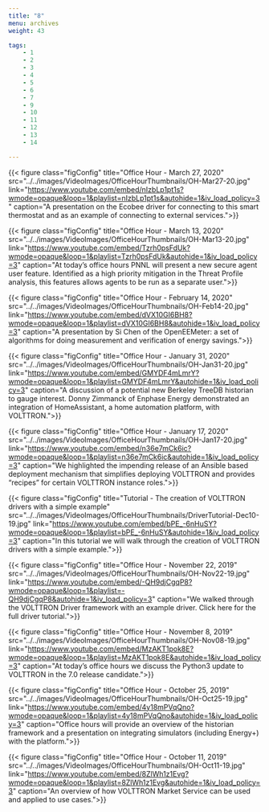 ```yaml
---
title: "8"
menu: archives
weight: 43

tags: 
    - 1
    - 2
    - 3
    - 4
    - 5
    - 6
    - 7
    - 9 
    - 10
    - 11
    - 12
    - 13
    - 14

---
```


{{< figure class="figConfig" title="Office Hour - March 27, 2020" src="../../images/VideoImages/OfficeHourThumbnails/OH-Mar27-20.jpg" link="https://www.youtube.com/embed/nIzbLp1pt1s?wmode=opaque&loop=1&playlist=nIzbLp1pt1s&autohide=1&iv_load_policy=3" caption="A presentation on the Ecobee driver for connecting to this smart thermostat and as an example of connecting to external services.">}}

{{< figure class="figConfig" title="Office Hour - March 13, 2020" src="../../images/VideoImages/OfficeHourThumbnails/OH-Mar13-20.jpg" link="https://www.youtube.com/embed/Tzrh0psFdUk?wmode=opaque&loop=1&playlist=Tzrh0psFdUk&autohide=1&iv_load_policy=3" caption="At today’s office hours PNNL will present a new secure agent user feature. Identified as a high priority mitigation in the Threat Profile analysis, this features allows agents to be run as a separate user.">}}

{{< figure class="figConfig" title="Office Hour - February 14, 2020" src="../../images/VideoImages/OfficeHourThumbnails/OH-Feb14-20.jpg" link="https://www.youtube.com/embed/dVX10GI6BH8?wmode=opaque&loop=1&playlist=dVX10GI6BH8&autohide=1&iv_load_policy=3" caption="A presentation by Si Chen of the OpenEEMeter: a set of algorithms for doing measurement and verification of energy savings.">}}

{{< figure class="figConfig" title="Office Hour - January 31, 2020" src="../../images/VideoImages/OfficeHourThumbnails/OH-Jan31-20.jpg" link="https://www.youtube.com/embed/GMYDF4mLmrY?wmode=opaque&loop=1&playlist=GMYDF4mLmrY&autohide=1&iv_load_policy=3" caption="A discussion of a potential new Berkeley TreeDB historian to gauge interest. Donny Zimmanck of Enphase Energy demonstrated an integration of HomeAssistant, a home automation platform, with VOLTTRON.">}}

{{< figure class="figConfig" title="Office Hour - January 17, 2020" src="../../images/VideoImages/OfficeHourThumbnails/OH-Jan17-20.jpg" link="https://www.youtube.com/embed/n36e7mCk6ic?wmode=opaque&loop=1&playlist=n36e7mCk6ic&autohide=1&iv_load_policy=3" caption="We highlighted the impending release of an Ansible based deployment mechanism that simplifies deploying VOLTTRON and provides “recipes” for certain VOLTTRON instance roles.">}}

{{< figure class="figConfig" title="Tutorial - The creation of VOLTTRON drivers with a simple example" src="../../images/VideoImages/OfficeHourThumbnails/DriverTutorial-Dec10-19.jpg" link="https://www.youtube.com/embed/bPE_-6nHuSY?wmode=opaque&loop=1&playlist=bPE_-6nHuSY&autohide=1&iv_load_policy=3" caption="In this tutorial we will walk through the creation of VOLTTRON drivers with a simple example.">}}

{{< figure class="figConfig" title="Office Hour - November 22, 2019" src="../../images/VideoImages/OfficeHourThumbnails/OH-Nov22-19.jpg" link="https://www.youtube.com/embed/-QH9djCgqP8?wmode=opaque&loop=1&playlist=-QH9djCgqP8&autohide=1&iv_load_policy=3" caption="We walked through the VOLTTRON Driver framework with an example driver. Click here for the full driver tutorial.">}}

{{< figure class="figConfig" title="Office Hour - November 8, 2019" src="../../images/VideoImages/OfficeHourThumbnails/OH-Nov08-19.jpg" link="https://www.youtube.com/embed/MzAKT1pok8E?wmode=opaque&loop=1&playlist=MzAKT1pok8E&autohide=1&iv_load_policy=3" caption="At today’s office hours we discuss the Python3 update to VOLTTRON in the 7.0 release candidate.">}}

{{< figure class="figConfig" title="Office Hour - October 25, 2019" src="../../images/VideoImages/OfficeHourThumbnails/OH-Oct25-19.jpg" link="https://www.youtube.com/embed/4y18mPVqQno?wmode=opaque&loop=1&playlist=4y18mPVqQno&autohide=1&iv_load_policy=3" caption="Office hours will provide an overview of the historian framework and a presentation on integrating simulators (including Energy+) with the platform.">}}

{{< figure class="figConfig" title="Office Hour - October 11, 2019" src="../../images/VideoImages/OfficeHourThumbnails/OH-Oct11-19.jpg" link="https://www.youtube.com/embed/8ZlWh1z1Evg?wmode=opaque&loop=1&playlist=8ZlWh1z1Evg&autohide=1&iv_load_policy=3" caption="An overview of how VOLTTRON Market Service can be used and applied to use cases.">}}
